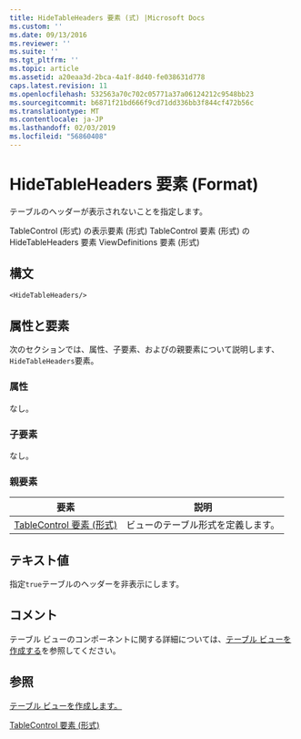 ```yaml
---
title: HideTableHeaders 要素 (式) |Microsoft Docs
ms.custom: ''
ms.date: 09/13/2016
ms.reviewer: ''
ms.suite: ''
ms.tgt_pltfrm: ''
ms.topic: article
ms.assetid: a20eaa3d-2bca-4a1f-8d40-fe038631d778
caps.latest.revision: 11
ms.openlocfilehash: 532563a70c702c05771a37a06124212c9548bb23
ms.sourcegitcommit: b6871f21bd666f9cd71dd336bb3f844cf472b56c
ms.translationtype: MT
ms.contentlocale: ja-JP
ms.lasthandoff: 02/03/2019
ms.locfileid: "56860408"
---
```

# <a name="hidetableheaders-element-format"></a>HideTableHeaders 要素 (Format)

テーブルのヘッダーが表示されないことを指定します。

TableControl (形式) の表示要素 (形式) TableControl 要素 (形式) の HideTableHeaders 要素 ViewDefinitions 要素 (形式)

## <a name="syntax"></a>構文

```vb
<HideTableHeaders/>
```

## <a name="attributes-and-elements"></a>属性と要素

次のセクションでは、属性、子要素、およびの親要素について説明します、`HideTableHeaders`要素。

### <a name="attributes"></a>属性

なし。

### <a name="child-elements"></a>子要素

なし。

### <a name="parent-elements"></a>親要素

|要素|説明|
|-------------|-----------------|
|[TableControl 要素 (形式)](./tablecontrol-element-format.md)|ビューのテーブル形式を定義します。|

## <a name="text-value"></a>テキスト値

指定`true`テーブルのヘッダーを非表示にします。

## <a name="remarks"></a>コメント

テーブル ビューのコンポーネントに関する詳細については、[テーブル ビューを作成する](./creating-a-table-view.md)を参照してください。

## <a name="see-also"></a>参照

[テーブル ビューを作成します。](./creating-a-table-view.md)

[TableControl 要素 (形式)](./tablecontrol-element-format.md)
